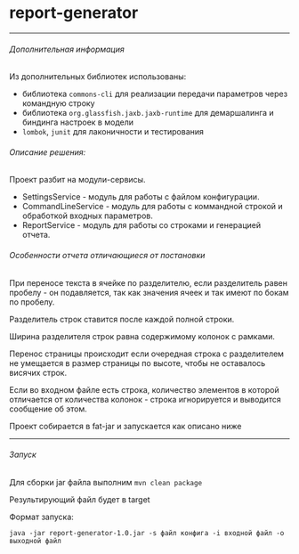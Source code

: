 # report-generator
---

###### Дополнительная информация

Из дополнительных библиотек использованы:
- библиотека `commons-cli` 
для реализации передачи параметров через командную строку
- библиотека `org.glassfish.jaxb.jaxb-runtime` для демаршалинга и
биндинга настроек в модели
- `lombok`, `junit` для лаконичности и тестирования

###### Описание решения:
Проект разбит на модули-сервисы.
- SettingsService - модуль для работы с файлом конфигурации.
- CommandLineService - модуль для работы с коммандной строкой и 
обработкой входных параметров.
- ReportService - модуль для работы со строками и
генерацией отчета.

###### Особенности отчета отличающиеся от постановки
При переносе текста в ячейке по разделителю, если разделитель равен пробелу - 
он подавляется, так как значения ячеек и так имеют по бокам по пробелу.

Разделитель строк ставится после каждой полной строки.

Ширина разделителя строк равна содержимому колонок с рамками.

Перенос страницы происходит если очередная строка с разделителем не 
умещается в размер страницы по высоте, чтобы не оставалось висячих строк.

Если во входном файле есть строка, количество элементов в которой отличается
от количества колонок - строка игнорируется и выводится сообщение об этом.
 
 Проект собирается в fat-jar и запускается как описано ниже
 
---
###### Запуск
Для сборки jar файла выполним
`mvn clean package`

Результирующий файл будет в target

Формат запуска:

`java -jar report-generator-1.0.jar -s файл конфига -i входной файл -o выходной файл` 